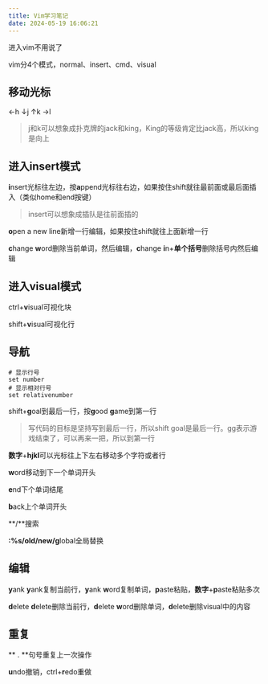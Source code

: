```yaml
---
title: Vim学习笔记
date: 2024-05-19 16:06:21
---
```


进入vim不用说了

vim分4个模式，normal、insert、cmd、visual

## 移动光标

←h ↓j ↑k →l

> j和k可以想象成扑克牌的jack和king，King的等级肯定比jack高，所以king是向上

## 进入insert模式

**i**nsert光标往左边，按**a**ppend光标往右边，如果按住shift就往最前面或最后面插入（类似home和end按键）

> insert可以想象成插队是往前面插的

**o**pen a new line新增一行编辑，如果按住shift就往上面新增一行

**c**hange **w**ord删除当前单词，然后编辑，**c**hange **i**n+**单个括号**删除括号内然后编辑

## 进入visual模式

ctrl+**v**isual可视化块

shift+**v**isual可视化行

## 导航

```
# 显示行号
set number
# 显示相对行号
set relativenumber
```

shift+**g**oal到最后一行，按**g**ood **g**ame到第一行

> 写代码的目标是坚持写到最后一行，所以shift goal是最后一行。gg表示游戏结束了，可以再来一把，所以到第一行

**数字**+**hjkl**可以光标往上下左右移动多个字符或者行

**w**ord移动到下一个单词开头

**e**nd下个单词结尾

**b**ack上个单词开头

**/**搜索

**:%s/old/new/g**lobal全局替换

## 编辑

**y**ank **y**ank复制当前行，**y**ank **w**ord复制单词，**p**aste粘贴，**数字**+**p**aste粘贴多次

**d**elete **d**elete删除当前行，**d**elete **w**ord删除单词，**d**elete删除visual中的内容

## 重复

** . **句号重复上一次操作

**u**ndo撤销，ctrl+**r**edo重做
